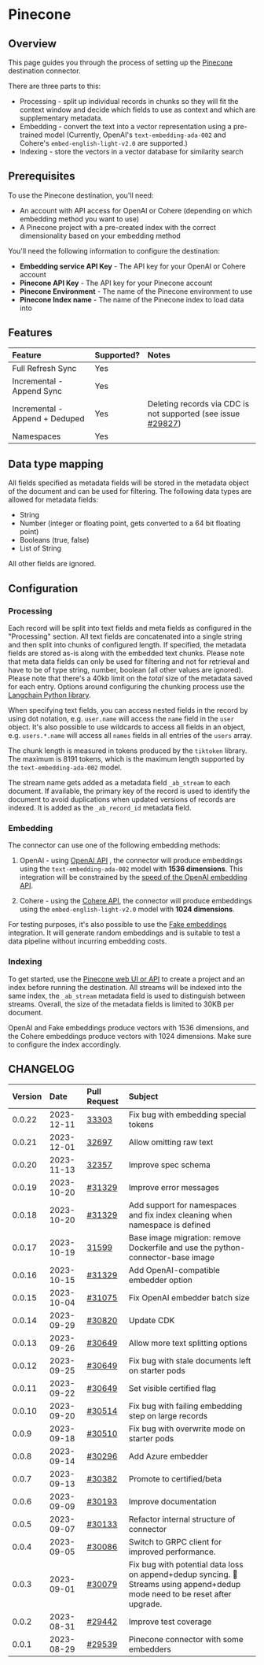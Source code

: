 # Pinecone

## Overview

This page guides you through the process of setting up the [Pinecone](https://pinecone.io/) destination connector.

There are three parts to this:
* Processing - split up individual records in chunks so they will fit the context window and decide which fields to use as context and which are supplementary metadata.
* Embedding - convert the text into a vector representation using a pre-trained model (Currently, OpenAI's `text-embedding-ada-002` and Cohere's `embed-english-light-v2.0` are supported.)
* Indexing - store the vectors in a vector database for similarity search

## Prerequisites

To use the Pinecone destination, you'll need:

- An account with API access for OpenAI or Cohere (depending on which embedding method you want to use)
- A Pinecone project with a pre-created index with the correct dimensionality based on your embedding method

You'll need the following information to configure the destination:

- **Embedding service API Key** - The API key for your OpenAI or Cohere account
- **Pinecone API Key** - The API key for your Pinecone account
- **Pinecone Environment** - The name of the Pinecone environment to use
- **Pinecone Index name** - The name of the Pinecone index to load data into

## Features

| Feature                        | Supported?           | Notes |
| :----------------------------- | :------------------- | :---- |
| Full Refresh Sync              | Yes                  |       |
| Incremental - Append Sync      | Yes                  |       |
| Incremental - Append + Deduped | Yes                  | Deleting records via CDC is not supported (see issue [#29827](https://github.com/airbytehq/airbyte/issues/29827))  |
| Namespaces                     | Yes                   |       |

## Data type mapping

All fields specified as metadata fields will be stored in the metadata object of the document and can be used for filtering. The following data types are allowed for metadata fields:
* String
* Number (integer or floating point, gets converted to a 64 bit floating point)
* Booleans (true, false)
* List of String

All other fields are ignored.

## Configuration

### Processing

Each record will be split into text fields and meta fields as configured in the "Processing" section. All text fields are concatenated into a single string and then split into chunks of configured length. If specified, the metadata fields are stored as-is along with the embedded text chunks. Please note that meta data fields can only be used for filtering and not for retrieval and have to be of type string, number, boolean (all other values are ignored). Please note that there's a 40kb limit on the _total_ size of the metadata saved for each entry.  Options around configuring the chunking process use the [Langchain Python library](https://python.langchain.com/docs/get_started/introduction).

When specifying text fields, you can access nested fields in the record by using dot notation, e.g. `user.name` will access the `name` field in the `user` object. It's also possible to use wildcards to access all fields in an object, e.g. `users.*.name` will access all `names` fields in all entries of the `users` array.

The chunk length is measured in tokens produced by the `tiktoken` library. The maximum is 8191 tokens, which is the maximum length supported by the `text-embedding-ada-002` model.

The stream name gets added as a metadata field `_ab_stream` to each document. If available, the primary key of the record is used to identify the document to avoid duplications when updated versions of records are indexed. It is added as the `_ab_record_id` metadata field.

### Embedding

The connector can use one of the following embedding methods:

1. OpenAI - using [OpenAI API](https://beta.openai.com/docs/api-reference/text-embedding) , the connector will produce embeddings using the `text-embedding-ada-002` model with **1536 dimensions**. This integration will be constrained by the [speed of the OpenAI embedding API](https://platform.openai.com/docs/guides/rate-limits/overview).

2. Cohere - using the [Cohere API](https://docs.cohere.com/reference/embed), the connector will produce embeddings using the `embed-english-light-v2.0` model with **1024 dimensions**. 

For testing purposes, it's also possible to use the [Fake embeddings](https://python.langchain.com/docs/modules/data_connection/text_embedding/integrations/fake) integration. It will generate random embeddings and is suitable to test a data pipeline without incurring embedding costs.

### Indexing

To get started, use the [Pinecone web UI or API](https://docs.pinecone.io/docs/quickstart) to create a project and an index before running the destination. All streams will be indexed into the same index, the `_ab_stream` metadata field is used to distinguish between streams. Overall, the size of the metadata fields is limited to 30KB per document. 

OpenAI and Fake embeddings produce vectors with 1536 dimensions, and the Cohere embeddings produce vectors with 1024 dimensions. Make sure to configure the index accordingly.

## CHANGELOG

| Version | Date       | Pull Request                                                  | Subject                                                                                                                                              |
|:--------| :--------- |:--------------------------------------------------------------|:-----------------------------------------------------------------------------------------------------------------------------------------------------|
| 0.0.22 | 2023-12-11 | [33303](https://github.com/airbytehq/airbyte/pull/33303) | Fix bug with embedding special tokens |
| 0.0.21 | 2023-12-01 | [32697](https://github.com/airbytehq/airbyte/pull/32697) | Allow omitting raw text |
| 0.0.20 | 2023-11-13 | [32357](https://github.com/airbytehq/airbyte/pull/32357) | Improve spec schema |
| 0.0.19   | 2023-10-20 | [#31329](https://github.com/airbytehq/airbyte/pull/31373) | Improve error messages |
| 0.0.18   | 2023-10-20 | [#31329](https://github.com/airbytehq/airbyte/pull/31373) | Add support for namespaces and fix index cleaning when namespace is defined |
| 0.0.17 | 2023-10-19 | [31599](https://github.com/airbytehq/airbyte/pull/31599) | Base image migration: remove Dockerfile and use the python-connector-base image |
| 0.0.16   | 2023-10-15 | [#31329](https://github.com/airbytehq/airbyte/pull/31329) | Add OpenAI-compatible embedder option |
| 0.0.15   | 2023-10-04 | [#31075](https://github.com/airbytehq/airbyte/pull/31075) | Fix OpenAI embedder batch size |
| 0.0.14   | 2023-09-29 | [#30820](https://github.com/airbytehq/airbyte/pull/30820)     | Update CDK | 
| 0.0.13   | 2023-09-26 | [#30649](https://github.com/airbytehq/airbyte/pull/30649)     | Allow more text splitting options | 
| 0.0.12   | 2023-09-25 | [#30649](https://github.com/airbytehq/airbyte/pull/30649)     | Fix bug with stale documents left on starter pods | 
| 0.0.11   | 2023-09-22 | [#30649](https://github.com/airbytehq/airbyte/pull/30649)     | Set visible certified flag | 
| 0.0.10   | 2023-09-20 | [#30514](https://github.com/airbytehq/airbyte/pull/30514)     | Fix bug with failing embedding step on large records | 
| 0.0.9   | 2023-09-18 | [#30510](https://github.com/airbytehq/airbyte/pull/30510)     | Fix bug with overwrite mode on starter pods | 
| 0.0.8   | 2023-09-14 | [#30296](https://github.com/airbytehq/airbyte/pull/30296)     | Add Azure embedder | 
| 0.0.7   | 2023-09-13 | [#30382](https://github.com/airbytehq/airbyte/pull/30382)     | Promote to certified/beta | 
| 0.0.6   | 2023-09-09 | [#30193](https://github.com/airbytehq/airbyte/pull/30193)     | Improve documentation | 
| 0.0.5   | 2023-09-07 | [#30133](https://github.com/airbytehq/airbyte/pull/30133)     | Refactor internal structure of connector  | 
| 0.0.4   | 2023-09-05 | [#30086](https://github.com/airbytehq/airbyte/pull/30079)     | Switch to GRPC client for improved performance.  | 
| 0.0.3   | 2023-09-01 | [#30079](https://github.com/airbytehq/airbyte/pull/30079)     | Fix bug with potential data loss on append+dedup syncing. 🚨 Streams using append+dedup mode need to be reset after upgrade.  | 
| 0.0.2   | 2023-08-31 | [#29442](https://github.com/airbytehq/airbyte/pull/29946)     | Improve test coverage  | 
| 0.0.1   | 2023-08-29 | [#29539](https://github.com/airbytehq/airbyte/pull/29539)     | Pinecone connector with some embedders  | 